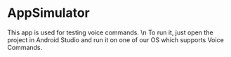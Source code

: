 # AppSimulator

This app is used for testing voice commands. \n
To run it, just open the project in Android Studio and run it on one of our OS which supports Voice Commands.
